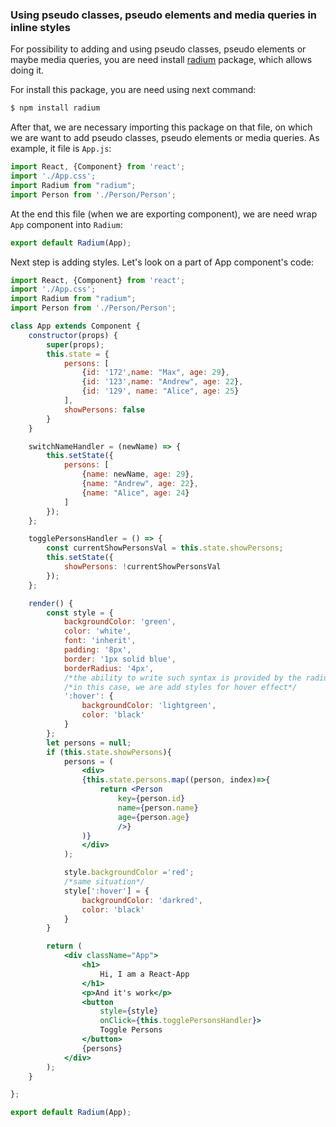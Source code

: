 ### Using pseudo classes, pseudo elements and media queries in inline styles

For possibility to adding and using pseudo classes, pseudo elements or maybe media queries, you are need install [radium](https://www.npmjs.com/package/radium) package, which allows doing it.

For install this package, you are need using next command:

```bash
$ npm install radium
```

After that, we are necessary importing this package on that file, on which we are want to add pseudo classes, pseudo elements or media queries. As example, it file is `App.js`:

```jsx
import React, {Component} from 'react';
import './App.css';
import Radium from "radium";
import Person from './Person/Person';
```

At the end this file (when we are exporting component), we are need  wrap `App` component into `Radium`:

```jsx
export default Radium(App);
```

Next step is adding styles. Let's look on a part of App component's  code: 

```jsx
import React, {Component} from 'react';
import './App.css';
import Radium from "radium";
import Person from './Person/Person';

class App extends Component {
    constructor(props) {
        super(props);
        this.state = {
            persons: [
                {id: '172',name: "Max", age: 29},
                {id: '123',name: "Andrew", age: 22},
                {id: '129', name: "Alice", age: 25}
            ],
            showPersons: false
        }
    }

    switchNameHandler = (newName) => {
        this.setState({
            persons: [
                {name: newName, age: 29},
                {name: "Andrew", age: 22},
                {name: "Alice", age: 24}
            ]
        });
    };

    togglePersonsHandler = () => {
        const currentShowPersonsVal = this.state.showPersons;
        this.setState({
            showPersons: !currentShowPersonsVal
        });
    };

    render() {
        const style = {
            backgroundColor: 'green',
            color: 'white',
            font: 'inherit',
            padding: '8px',
            border: '1px solid blue',
            borderRadius: '4px',
            /*the ability to write such syntax is provided by the radium package*/
            /*in this case, we are add styles for hover effect*/
            ':hover': {
                backgroundColor: 'lightgreen',
                color: 'black'
            }
        };
        let persons = null;
        if (this.state.showPersons){
            persons = (
                <div>
                {this.state.persons.map((person, index)=>{
                    return <Person
                        key={person.id}
                        name={person.name}
                        age={person.age}
                        />}
                )}
                </div>
            );

            style.backgroundColor ='red';
            /*same situation*/
            style[':hover'] = {
                backgroundColor: 'darkred',
                color: 'black'
            }
        }

        return (
            <div className="App">
                <h1>
                    Hi, I am a React-App
                </h1>
                <p>And it's work</p>
                <button
                    style={style}
                    onClick={this.togglePersonsHandler}>
                    Toggle Persons
                </button>
                {persons}
            </div>
        );
    }

};

export default Radium(App);
```
